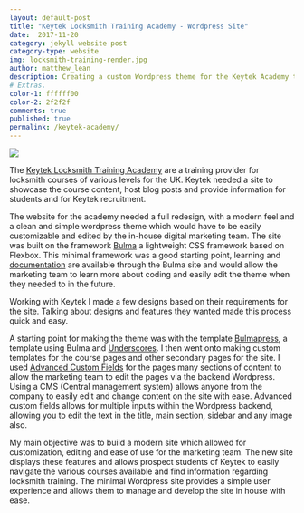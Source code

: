 ```yaml
---
layout: default-post
title: "Keytek Locksmith Training Academy - Wordpress Site"
date:  2017-11-20
category: jekyll website post
category-type: website
img: locksmith-training-render.jpg
author: matthew_lean
description: Creating a custom Wordpress theme for the Keytek Academy to promote their Locksmith training courses.
# Extras.
color-1: ffffff00
color-2: 2f2f2f
comments: true
published: true
permalink: /keytek-academy/
---
```


<div href="#" data-featherlight="{{ site.url }}/assets/site-post/locksmith-training-render.jpg" class="img" alt="keytek academy design render"><img src="{{ site.url }}/assets/site-post/locksmith-training-render.jpg"></div>

The [Keytek Locksmith Training Academy](https://www.locksmiths-training.co.uk/) are a training provider for locksmith courses of various levels for the UK. Keytek needed a site to showcase the course content, host blog posts and provide information for students and for Keytek recruitment.

The website for the academy needed a full redesign, with a modern feel and a clean and simple wordpress theme which would have to be easily customizable and edited by the in-house digital marketing team. The site was built on the framework [Bulma](https://bulma.io) a lightweight CSS framework based on Flexbox. This minimal framework was a good starting point, learning and [documentation](https://bulma.io/documentation/overview/start/) are available through the Bulma site and would allow the marketing team to learn more about coding and easily edit the theme when they needed to in the future.

Working with Keytek I made a few designs based on their requirements for the site. Talking about designs and features they wanted made this process quick and easy.

A starting point for making the theme was with the template [Bulmapress](https://github.com/teamscops/bulmapress), a template using Bulma and [Underscores](http://underscores.me/). I then went onto making custom templates for the course pages and other secondary pages for the site. I used [Advanced Custom Fields](https://www.advancedcustomfields.com/) for the pages many sections of content to allow the marketing team to edit the pages via the backend Wordpress. Using a CMS (Central management system) allows anyone from the company to easily edit and change content on the site with ease. Advanced custom fields allows for multiple inputs within the Wordpress backend, allowing you to edit the text in the title, main section, sidebar and any image also.

My main objective was to build a modern site which allowed for customization, editing and ease of use for the marketing team. The new site displays these features and allows prospect students of Keytek to easily navigate the various courses available and find information regarding locksmith training. The minimal Wordpress site provides a simple user experience and allows them to manage and develop the site in house with ease.  

